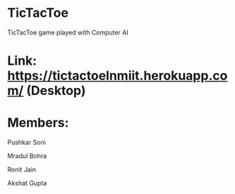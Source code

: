 # TicTacToe
TicTacToe game played with Computer AI

# Link:   https://tictactoelnmiit.herokuapp.com/ (Desktop)

# Members:

Pushkar Soni

Mradul Bohra

Ronit Jain

Akshat Gupta
